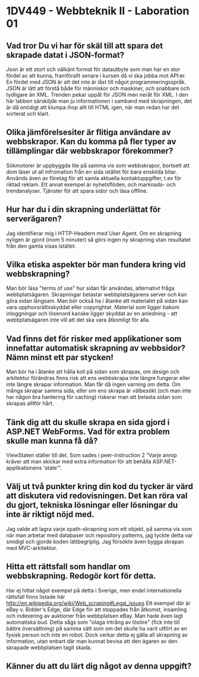 <h1>1DV449 - Webbteknik II - Laboration 01</h1>
<h2>Vad tror Du vi har för skäl till att spara det skrapade datat i JSON-format?</h2>
<p>
Json är ett stort och välkänt format för datautbyte som man har en stor fördel av att kunna, framförallt senare i kursen då vi ska jobba mot API:er. En fördel med JSON är att det inte är låst till något programmeringsspråk. JSON är lätt att förstå både för människor och maskiner, och snabbare och tydligare än XML. Trenden pekar uppåt för JSON men neråt för XML. I den här labben särskiljde man ju informationen i samband med skrapningen, det är då onödigt att klumpa ihop allt till HTML igen, när man redan har det sorterat och klart.
</p>
<h2>Olika jämförelsesiter är flitiga användare av webbskrapor. Kan du komma på fler typer av tillämplingar där webbskrapor förekommer?</h2>
<p>
Sökmotorer är uppbyggda lite på samma vis som webbskrapor, bortsett att dom läser ut all infromation från en sida istället för bara enskilda bitar. Används även av företag för att samla aktuella kontaktuppgifter, t.ex för riktad reklam. Ett annat exempel är nyhetsflöden, och marknads- och trendanalyser. Tjänster för att spara sidor och läsa offline.
</p>
<h2>Hur har du i din skrapning underlättat för serverägaren?</h2>
<p>
Jag identifierar mig i HTTP-Headern med User Agent. Om en skrapning nyligen är gjord (inom 5 minuter) så görs ingen ny skrapning utan resultatet från den gamla visas istället.
</p>
<h2>Vilka etiska aspekter bör man fundera kring vid webbskrapning?</h2>
<p>
Man bör läsa "terms of use" hur sidan får användas, alternativt fråga webbplatsägaren. Skrapningar belastar webbplatsägarens server och kan göra sidan långsam. Man bör också ha i åtanke att materialet på sidan kan vara upphovsrättsskyddat eller copyrightat. Material som ligger bakom inloggningar och lösenord kanske ligger skyddat av en anledning - att webbplatsägaren inte vill att det ska vara åtkomligt för alla.
</p>
<h2>Vad finns det för risker med applikationer som innefattar automatisk skrapning av webbsidor? Nämn minst ett par stycken!</h2>
<p>
Man bör ha i åtanke att hålla koll på sidan som skrapas, om design och arkitektur förändras finns risk att ens webbskrapa inte längre fungerar eller inte längre skrapar information. Man får då ingen varning om detta. Om många skrapar samma sida, eller om ens skrapa är välbesökt (och man inte har någon bra hantering för caching) riskerar man att belasta sidan som skrapas alltför hårt.
</p>
<h2>Tänk dig att du skulle skrapa en sida gjord i ASP.NET WebForms. Vad för extra problem skulle man kunna få då?</h2>
<p>
ViewStaten ställer till det. Som sades i peer-instruction 2 "Varje anrop kräver att man skickar med extra information för att behålla ASP.NET-applikationens 'state'".
</p>
<h2>Välj ut två punkter kring din kod du tycker är värd att diskutera vid redovisningen. Det kan röra val du gjort, tekniska lösningar eller lösningar du inte är riktigt nöjd med.</h2>
<p>
Jag valde att lagra varje xpath-skrapning som ett objekt, på samma vis som när man arbetar med databaser och repository patterns, jag tyckte detta var smidigt och gjorde koden lättbegriplig. Jag försökte även bygga skrapan med MVC-arkitektur. 
</p>
<h2>Hitta ett rättsfall som handlar om webbskrapning. Redogör kort för detta.</h2>
<p>
Har ej hittat något exempel på detta i Sverige, men endel internationella rättsfall finns listade här <a href="http://en.wikipedia.org/wiki/Web_scraping#Legal_issues">http://en.wikipedia.org/wiki/Web_scraping#Legal_issues</a> Ett exempel där är eBay v. Bidder's Edge, där Edge för att stoppades från åtkomst, insamling och indexering av auktioner från webbplatsen eBay. Man hade även lagt automatiska bud. Detta sågs som "olaga intrång av lösöre" (fick inte till bättre översättning) på samma sätt som om det skulle ha varit utfört av en fysisk person och inte en robot. Dock verkar detta ej gälla all skrapning av information, utan enbart där man kunnat bevisa att den ägaren av den skrapade webbplatsen tagit skada.
</p>
<h2>Känner du att du lärt dig något av denna uppgift?</h2>
<p>
</p>

